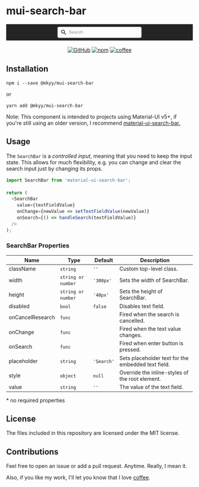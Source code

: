 # mui-search-bar

![](demo.gif)

<div align='center'>

[![GitHub](https://img.shields.io/github/license/mkyy/mui-search-bar?style=plastic)](https://github.com/mkyy/mui-search-bar "View this project on GitHub")
[![npm](https://img.shields.io/npm/v/@mkyy/mui-search-bar?style=plastic)](https://www.npmjs.com/package/@mkyy/mui-search-bar "View this project on npm")
[![coffee](https://img.shields.io/badge/buy%20me%20a-coffee-brown?style=plastic)](https://ko-fi.com/maiky "Buy me a coffee")


</div>

## Installation

```shell
npm i --save @mkyy/mui-search-bar
```

or

```shell
yarn add @mkyy/mui-search-bar
```

Note: This component is intended to projects using Material-UI v5+, if you're still using an older version, I recommend [material-ui-search-bar.](https://github.com/TeamWertarbyte/material-ui-search-bar)

## Usage

The `SearchBar` is a _controlled input_, meaning that you need to keep the input state. This allows for much flexibility, e.g. you can change and clear the search input just by changing its props.

```js
import SearchBar from 'material-ui-search-bar';

return (
  <SearchBar
    value={textFieldValue}
    onChange={newValue => setTextFieldValue(newValue)}
    onSearch={() => handleSearch(textFieldValue)}
  />
);
```

### SearchBar Properties

| Name             | Type               | Default    | Description                                        |
| ---------------- | ------------------ | ---------- | -------------------------------------------------- |
| className        | `string`           | `''`       | Custom top-level class.                            |
| width            | `string or number` | `'300px'`  | Sets the width of SearchBar.                       |
| height           | `string or number` | `'40px'`   | Sets the height of SearchBar.                      |
| disabled         | `bool`             | `false`    | Disables text field.                               |
| onCancelResearch | `func`             |            | Fired when the search is cancelled.                |
| onChange         | `func`             |            | Fired when the text value changes.                 |
| onSearch         | `func`             |            | Fired when enter button is pressed.                |
| placeholder      | `string`           | `'Search'` | Sets placeholder text for the embedded text field. |
| style            | `object`           | `null`     | Override the inline-styles of the root element.    |
| value            | `string`           | `''`       | The value of the text field.                       |

\* no required properties

## License

The files included in this repository are licensed under the MIT license.

## Contributions

Feel free to open an issue or add a pull request. Anytime. Really, I mean it.

Also, if you like my work, I'll let you know that I love [coffee](https://ko-fi.com/maiky).
